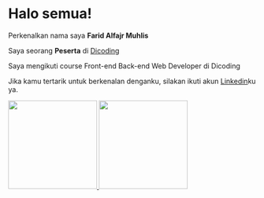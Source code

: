 # Halo semua! 

Perkenalkan nama saya **Farid Alfajr Muhlis**

Saya seorang **Peserta** di [Dicoding](https://www.dicoding.com/)

Saya mengikuti course Front-end Back-end Web Developer di Dicoding

Jika kamu tertarik untuk berkenalan denganku, silakan ikuti akun [Linkedin](https://www.linkedin.com/in/farid-alfajr-17b971209/)ku ya.

<p align="left">
<a href="https://github.com/fariddicoding">
  <img height="180em" src="https://github-readme-stats-eight-theta.vercel.app/api?username=gilangadhan&show_icons=true&theme=algolia&include_all_commits=true&count_private=true"/>
  <img height="180em" src="https://github-readme-stats-eight-theta.vercel.app/api/top-langs/?username=gilangadhan&layout=compact&langs_count=8&theme=algolia"/>
</a>
</p>
